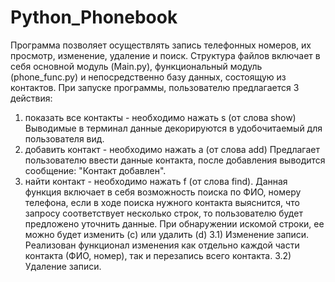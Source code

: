 # Python_Phonebook
Программа позволяет осуществлять запись телефонных номеров, их просмотр, изменение, удаление и поиск.
Структура файлов включает в себя основной модуль (Main.py), функциональный модуль (phone_func.py) и непосредственно базу данных, состоящую из контактов.
При запуске программы, пользователю предлагается 3 действия:
  1) показать все контакты - необходимо нажать s (от слова show)
       Выводимые в терминал данные декорируются в удобочитаемый для пользователя вид.
  2) добавить контакт - необходимо нажать a (от слова add)
       Предлагает пользователю ввести данные контакта, после добавления выводится сообщение: "Контакт добавлен".   
  3) найти контакт - необходимо нажать f (от слова find). Данная функция включает в себя возможность поиска по ФИО, номеру телефона, если в ходе поиска нужного контакта выяснится, что запросу соответствует несколько строк,
то пользователю будет предложено уточнить данные. При обнаружении искомой строки, ее можно будет изменить (c) или удалить (d)
  3.1) Изменение записи. Реализован функционал изменения как отдельно каждой части контакта (ФИО, номер), так и перезапись всего контакта.
  3.2) Удаление записи.
